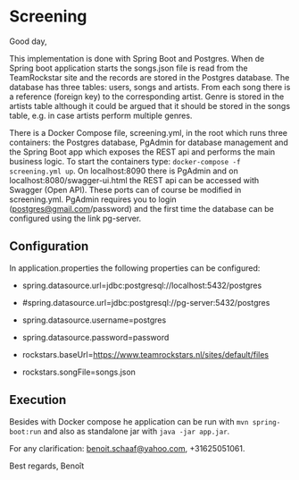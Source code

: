 # Screening #

Good day,

This implementation is done with Spring Boot and Postgres. When de Spring boot application starts the songs.json file is read from the TeamRockstar site and the records are stored in the Postgres database. The database has three tables: users, songs and artists. From each song there is a reference (foreign key) to the corresponding artist. Genre is stored in the artists table although it could be argued that it should be stored in the songs table, e.g. in case artists perform multiple genres.

There is a Docker Compose file, screening.yml, in the root which runs three containers: the Postgres database, PgAdmin for database management and the Spring Boot app which exposes the REST api and performs the main business logic. To start the containers type: `docker-compose -f screening.yml up`. On localhost:8090 there is PgAdmin and on localhost:8080/swagger-ui.html the REST api can be accessed with Swagger (Open API). These ports can of course be modified in screening.yml. PgAdmin requires you to login (postgres@gmail.com/password) and the first time the database can be configured using the link pg-server.



## Configuration ##

In application.properties the following properties can be configured:

- spring.datasource.url=jdbc:postgresql://localhost:5432/postgres
- #spring.datasource.url=jdbc:postgresql://pg-server:5432/postgres
- spring.datasource.username=postgres
- spring.datasource.password=password
 
- rockstars.baseUrl=https://www.teamrockstars.nl/sites/default/files
- rockstars.songFile=songs.json



## Execution ##

Besides with Docker compose he application can be run with `mvn spring-boot:run` and also as standalone jar with `java -jar app.jar`.
 

For any clarification: benoit.schaaf@yahoo.com, +31625051061.

Best regards,
Benoît

